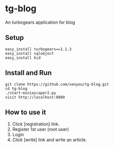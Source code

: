 tg-blog
=======

An turbogears application for blog

## Setup
```
easy_install turbogears==1.1.3
easy_install sqlobject
easy_install kid
```

## Install and Run
```
git clone https://github.com/xenyou/tg-blog.git
cd tg-blog
./start-miniascaper2.py
visit http://localhost:8080
```

## How to use it
1. Click [registration] link.
2. Register 1st user (root user) 
3. Login
4. Click [write] link and write an article.

